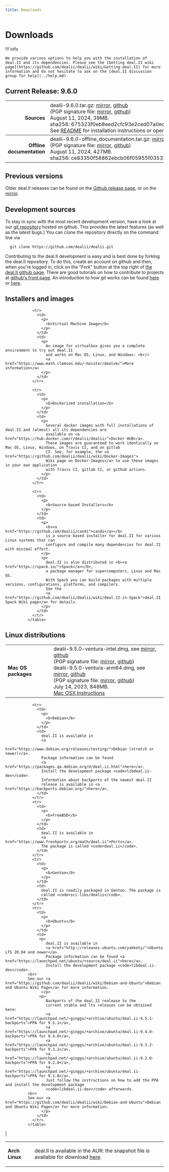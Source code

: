 ```yaml
---
title: Downloads
---
```


Downloads
======

!!! info

    We provide various options to help you with the installation of deal.II and its dependencies. Please see the [Getting deal.II wiki page](https://github.com/dealii/dealii/wiki/Getting-deal.II) for more information and do not hesitate to ask on the [deal.II discussion group for help](../help.md).


Current Release: 9.6.0
----------------------

Sources |   <span style="font-weight:normal">dealii-9.6.0.tar.gz:  [mirror](/downloads/dealii-9.6.0.tar.gz), [github](https://github.com/dealii/dealii/releases/download/v9.6.0/dealii-9.6.0.tar.gz) <br> (PGP signature file: [mirror](/downloads/dealii-9.6.0.tar.gz.asc), [github]("https://github.com/dealii/dealii/releases/download/v9.6.0/dealii-9.6.0.tar.gz.asc")) <br> August 11, 2024, 39MB. <br> sha256: 675323f0eb8eed2cfc93e2ced07a0ec5727c6a566ff9e7786c01a2ddcde17bed  <br> See [README](/9.6.0/readme.html) for installation instructions or open <code>doc/readme.html</code> after unpacking </span>|
-----------: |:-------------| 
<strong>Offline documentation</strong>      | dealii-9.6.0-offline_documentation.tar.gz: [mirror](/downloads/dealii-9.6.0-offline_documentation.tar.gz), [github](https://github.com/dealii/dealii/releases/download/v9.6.0/dealii-9.6.0-offline_documentation.tar.gz) <br>  (PGP signature file: [mirror](/downloads/dealii-9.6.0-offline_documentation.tar.gz.asc), [github](https://github.com/dealii/dealii/releases/download/v9.6.0/dealii-9.6.0-offline_documentation.tar.gz.asc)) <br>   August 11, 2024, 427MB. <br> sha256:&nbsp;ce83350f58862ebcb06f05955f03532a93695b0f7cffe772ccee2386d12a4e90 | 

Previous versions
-----------------

  Older deal.II releases can be found on the
                <a href="https://github.com/dealii/dealii/releases">Github release page</a>,
                or on the
                <a href="/downloads/">mirror</a>.


Development sources
-------------------

 To stay in sync with the most recent development version,
                have a look at our
                <a href="https://github.com/dealii/dealii">git repository</a>
                hosted on github. This provides the latest features (as well
                as the latest bugs.)
                You can clone the repository directly on the command line via
```
  git clone https://github.com/dealii/dealii.git
```
 Contributing to the deal.II development is easy and is best done
                by forking the deal.II repository. To do this, create an account
                on github and then, when you're logged in, click on the "Fork"
                button at the top right
                of <a href="https://github.com/dealii/dealii">the deal.II github
                page</a>. There are good tutorials on how to contribute to
                projects at <a href="https://github.com/">github's front
                page</a>. An introduction to how git works can be found
                <a href="https://www.atlassian.com/git/tutorial">here</a>
        or <a href="https://marklodato.github.io/visual-git-guide/index-en.html">here</a>.
              </p>


Installers and images
---------------------

  <table class="table">
                <tr>
                  <td>
                    <p>
                      <b>
                        Mac OS packages
                      </b>
                    </p>
                  </td>
                  <td>
                    dealii-9.5.0-ventura-intel.dmg, see
                    <a
                      href="/downloads/darwin-images/dealii-9.5.0-ventura-intel.dmg">mirror</a>,
                    <a href="https://github.com/dealii/dealii/releases/download/v9.5.0/dealii-9.5.0-ventura-intel.dmg">github</a>
                    <br/>
                    (PGP signature file:
                    <a href="/downloads/darwin-images/dealii-9.5.0-ventura-intel.dmg.asc">mirror</a>,
                    <a href="https://github.com/dealii/dealii/releases/download/v9.5.0/dealii-9.5.0-ventura-intel.dmg.asc">github</a>)
                    <br/>
                    dealii-9.5.0-ventura-arm64.dmg, see
                    <a
                      href="/downloads/darwin-images/dealii-9.5.0-ventura-arm64.dmg">mirror</a>,
                    <a href="https://github.com/dealii/dealii/releases/download/v9.5.0/dealii-9.5.0-ventura-arm64.dmg">github</a>
                    <br/>
                    (PGP signature file:
                    <a href="/downloads/darwin-images/dealii-9.5.0-ventura-arm64.dmg.asc">mirror</a>,
                    <a href="https://github.com/dealii/dealii/releases/download/v9.5.0/dealii-9.5.0-ventura-arm64.dmg.asc">github</a>)
                    <br/>
                    July 14, 2023, 848MB.
                    <br/>
                    <a href="https://github.com/dealii/dealii/wiki/MacOSX">Mac OSX Instructions</a>
                  </td>
                </tr>

                <tr>
                  <td>
                    <p>
                      <b>Virtual Machine Image</b>
                    </p>
                  </td>
                  <td>
                    <p>
                      An image for virtualbox gives you a complete environment to try out deal.II
                      and works on Mac OS, Linux, and Windows: <br/>
                      <a href="https://www.math.clemson.edu/~heister/dealvm/">More information</a>
                    </p>
                  </td>
                </tr>

                <tr>
                  <td>
                    <p>
                      <b>Dockerized installation</b>
                    </p>
                  </td>
                  <td>
                    <p>
                      Several docker images with full installations of deal.II and (almost) all its dependencies are
                      available on <a href="https://hub.docker.com/r/dealii/dealii/">Docker HUB</a>.
                      These images are guaranteed to work identically on Mac OS, Linux, Windows, on Travis CI, and on gitlab
                      CI. See, for example, the <a href="https://github.com/dealii/dealii/wiki/Docker-Images">
                      Wiki page on Docker-Images</a> to use these images in your own application
                      with Travis CI, gitlab CI, or github actions.
                    </p>
                  </td>
                </tr>

                <tr>
                  <td>
                    <p>
                      <b>Source-based Installers</b>
                    </p>
                  </td>
                  <td>
                    <p>
                      <b><a href="https://github.com/dealii/candi">candi</a></b>
                      is a source based installer for deal.II for various Linux systems that can
                      configure and compile many dependencies for deal.II with minimal effort.
                    </p>
                    <p>
                      deal.II is also distributed in <b><a href="https://spack.io/">Spack</a></b>,
                      a package manager for supercomputers, Linux and Mac OS.
                      With Spack you can build packages with multiple versions, configurations, platforms, and compilers.
                      See the
                      <a href="https://github.com/dealii/dealii/wiki/deal.II-in-Spack">deal.II Spack Wiki page</a> for details.
                    </p>
                  </td>
                </tr>
              </table>


Linux distributions
-----------------

   <table class="table">
                <tr>
                   <td>
                     <p>
                       <b>Arch Linux</b>
                     </p>
                   </td>
                   <td>
                     deal.II is available in the AUR: the snapshot file is
                     available for download
                     <a href="https://aur.archlinux.org/packages/deal-ii/">
                       here</a>.
                   </td>
                </tr>

                <tr>
                  <td>
                    <p>
                      <b>Debian</b>
                    </p>
                  </td>
                  <td>
                    deal.II is available in
                    <a
                      href="https://www.debian.org/releases/testing/">Debian (stretch or newer)</a>.
                    Package information can be found
                    <a href="https://packages.qa.debian.org/d/deal.ii.html">here</a>.
                    Install the development package <code>libdeal.ii-dev</code>.
                    Information about backports of the newest deal.II
                    release is available in <a href="https://backports.debian.org/">here</a>.
                  </td>
                </tr>
                <tr>
                  <td>
                    <p>
                      <b>FreeBSD</b>
                    </p>
                  </td>
                  <td>
                    deal.II is available in
                    <a href="https://www.freshports.org/math/deal.ii">Ports</a>.
                    The package is called <code>deal.ii</code>.
                  </td>
                </tr>
                <tr>
                  <td>
                    <p>
                      <b>Gentoo</b>
                    </p>
                  </td>
                  <td>
                    deal.II is readily packaged in Gentoo. The package is
                    called <code>sci-libs/dealii</code>.
                  </td>
                </tr>
                <tr>
                  <td>
                    <p>
                      <b>Ubuntu</b>
                    </p>
                  </td>
                  <td>
                   <p>
                      deal.II is available in
                      <a href="http://releases.ubuntu.com/yakkety/">Ubuntu LTS 20.04 and newer</a>.
                      Package information can be found <a href="https://launchpad.net/ubuntu/+source/deal.ii">here</a>.
                      Install the development package <code>libdeal.ii-dev</code>.
		      <br>
		      See our <a href="https://github.com/dealii/dealii/wiki/Debian-and-Ubuntu">Debian and Ubuntu Wiki Page</a> for more information.
                    </p>
                   <p>
                      Backports of the deal.II realease to the
                      current stable and lts releases can be obtained here:
                      <a href="https://launchpad.net/~ginggs/+archive/ubuntu/deal.ii-9.5.1-backports">PPA for 9.5.1</a>,
                      <a href="https://launchpad.net/~ginggs/+archive/ubuntu/deal.ii-9.4.0-backports">PPA for 9.4.0</a>,
                      <a href="https://launchpad.net/~ginggs/+archive/ubuntu/deal.ii-9.3.2-backports">PPA for 9.3.2</a>,
                      <a href="https://launchpad.net/~ginggs/+archive/ubuntu/deal.ii-9.2.0-backports">PPA for 9.2.0</a>,
                      <a href="https://launchpad.net/~ginggs/+archive/ubuntu/deal.ii-backports">PPA for 9.1.0</a>.
                      Just follow the instructions on how to add the PPA and install the development package
                      <code>libdeal.ii-dev</code> afterwards.
		      <br>
		      See our <a href="https://github.com/dealii/dealii/wiki/Debian-and-Ubuntu">Debian and Ubuntu Wiki Page</a> for more information.
                    </p>
                  </td>
                </tr>
              </table>


|

